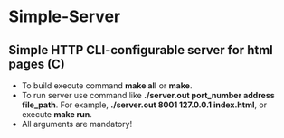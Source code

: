 # Simple-Server
## Simple HTTP CLI-configurable server for html pages (C)
- To build execute command **make all** or **make**.
- To run server use command like **./server.out port_number address file_path**. For example, **./server.out 8001 127.0.0.1 index.html**, or execute **make run**.
- All arguments are mandatory!